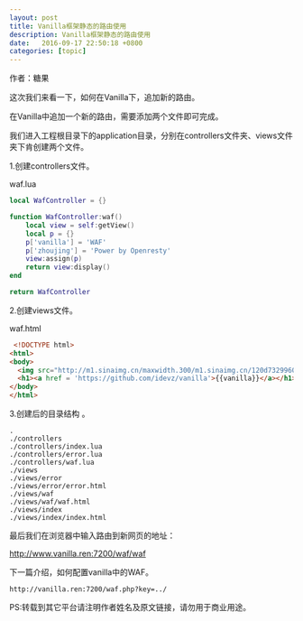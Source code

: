 ```yaml
---
layout: post
title: Vanilla框架静态的路由使用
description: Vanilla框架静态的路由使用
date:   2016-09-17 22:50:18 +0800 
categories: [topic]
---
```

作者：糖果

这次我们来看一下，如何在Vanilla下，追加新的路由。

在Vanilla中追加一个新的路由，需要添加两个文件即可完成。

我们进入工程根目录下的application目录，分别在controllers文件夹、views文件夹下肯创建两个文件。

1.创建controllers文件。

waf.lua

```lua
local WafController = {}

function WafController:waf()
    local view = self:getView()
    local p = {}
    p['vanilla'] = 'WAF'
    p['zhoujing'] = 'Power by Openresty'
    view:assign(p)
    return view:display()
end

return WafController

```
2.创建views文件。

waf.html

```html
 <!DOCTYPE html>
<html>
<body>
  <img src="http://m1.sinaimg.cn/maxwidth.300/m1.sinaimg.cn/120d7329960e19cf073f264751e8d959_2043_2241.png">
  <h1><a href = 'https://github.com/idevz/vanilla'>{{vanilla}}</a></h1><h5>{{zhoujing}}</h5>
</body>
</html>
```

3.创建后的目录结构 。
```
.
./controllers
./controllers/index.lua
./controllers/error.lua
./controllers/waf.lua
./views
./views/error
./views/error/error.html
./views/waf
./views/waf/waf.html
./views/index
./views/index/index.html

```
最后我们在浏览器中输入路由到新网页的地址：

http://www.vanilla.ren:7200/waf/waf


下一篇介绍，如何配置vanilla中的WAF。

```
http://vanilla.ren:7200/waf.php?key=../
```




PS:转载到其它平台请注明作者姓名及原文链接，请勿用于商业用途。